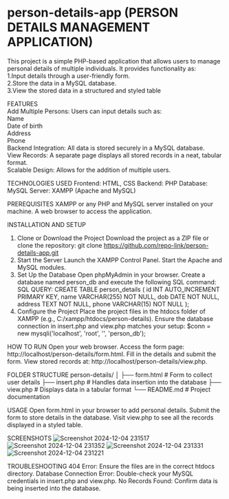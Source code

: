 # person-details-app (PERSON DETAILS MANAGEMENT APPLICATION)
This project is a simple PHP-based application that allows users to manage personal details of multiple individuals. It provides functionality as:   
1.Input details through a user-friendly form.   
2.Store the data in a MySQL database.   
3.View the stored data in a structured and styled table      

FEATURES     
Add Multiple Persons: Users can input details such as:   
Name   
Date of birth   
Address   
Phone   
Backend Integration: All data is stored securely in a MySQL database.   
View Records: A separate page displays all stored records in a neat, tabular format.   
Scalable Design: Allows for the addition of multiple users.   

   TECHNOLOGIES USED
Frontend: HTML, CSS
Backend: PHP
Database: MySQL
Server: XAMPP (Apache and MySQL)

   PREREQUISITES
XAMPP or any PHP and MySQL server installed on your machine.
A web browser to access the application.

  INSTALLATION AND SETUP
1. Clone or Download the Project
Download the project as a ZIP file or clone the repository:
git clone https://github.com/repo-link/person-details-app.git
2. Start the Server
Launch the XAMPP Control Panel.
Start the Apache and MySQL modules.
3. Set Up the Database
Open phpMyAdmin in your browser.
Create a database named person_db and execute the following SQL command:
SQL QUERY:
CREATE TABLE person_details (
    id INT AUTO_INCREMENT PRIMARY KEY,
    name VARCHAR(255) NOT NULL,
    dob DATE NOT NULL,
    address TEXT NOT NULL,
    phone VARCHAR(15) NOT NULL
);
4. Configure the Project
Place the project files in the htdocs folder of XAMPP (e.g., C:/xampp/htdocs/person-details).
Ensure the database connection in insert.php and view.php matches your setup:
$conn = new mysqli('localhost', 'root', '', 'person_db');

HOW TO RUN
Open your web browser.
Access the form page: http://localhost/person-details/form.html.
Fill in the details and submit the form.
View stored records at: http://localhost/person-details/view.php.

FOLDER STRUCTURE
person-details/
│
├── form.html         # Form to collect user details
├── insert.php        # Handles data insertion into the database
├── view.php          # Displays data in a tabular format
└── README.md         # Project documentation

USAGE
Open form.html in your browser to add personal details.
Submit the form to store details in the database.
Visit view.php to see all the records displayed in a styled table.

SCREENSHOTS
![Screenshot 2024-12-04 231517](https://github.com/user-attachments/assets/57ba52d7-47e8-4aee-a5ab-a95ea548c2de)
![Screenshot 2024-12-04 231352](https://github.com/user-attachments/assets/0b717f3f-61a5-4580-bdcb-bef23ec2af0d)
![Screenshot 2024-12-04 231331](https://github.com/user-attachments/assets/5fa3bd55-61c8-48f5-8b51-07b631191347)
![Screenshot 2024-12-04 231221](https://github.com/user-attachments/assets/c0c22710-e92f-41d5-98e0-ae402ea93191)

TROUBLESHOOTING
404 Error: Ensure the files are in the correct htdocs directory.
Database Connection Error: Double-check your MySQL credentials in insert.php and view.php.
No Records Found: Confirm data is being inserted into the database.




